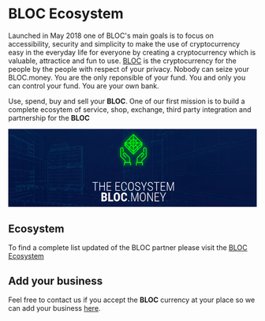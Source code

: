 # BLOC Ecosystem

Launched in May 2018 one of BLOC's main goals is to focus on accessibility, security and simplicity to make the use of cryptocurrency easy in the everyday life for everyone by creating a cryptocurrency which is valuable, attractice and fun to use. [BLOC](https://bloc.money) is the cryptocurrency for the people by the people with respect of your privacy. Nobody can seize your BLOC.money. You are the only reponsible of your fund. You and only you can control your fund. You are your own bank.

Use, spend, buy and sell your **BLOC**. One of our first mission is to build a complete ecosytem of service, shop, exchange, third party integration and partnership for the **BLOC**

[![ECOSYSTEM](images/ecosystem/ecosystem1.png)](https://bloc.money/ecosystem)

## Ecosystem

To find a complete list updated of the BLOC partner please visit the [BLOC Ecosystem](https://bloc.money/ecosystem)

## Add your business

Feel free to contact us if you accept the **BLOC** currency at your place so we can add your business [here](https://bloc.money/ecosystem).